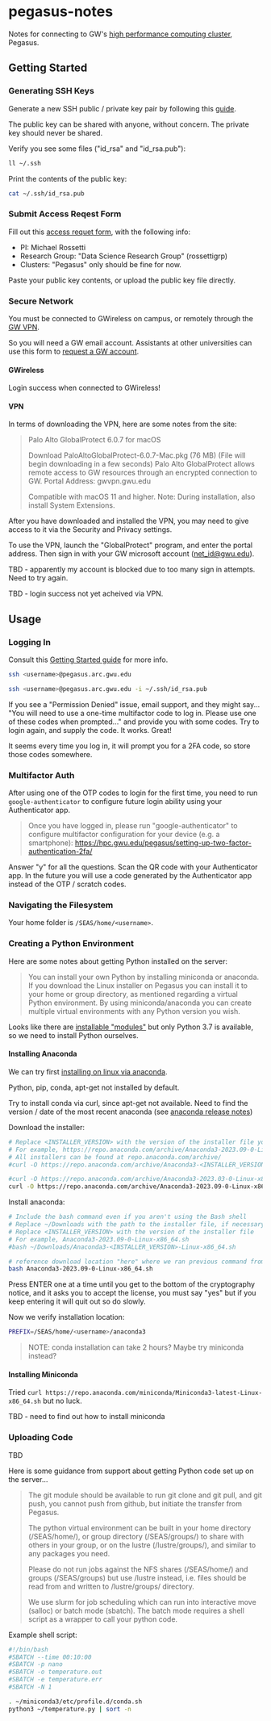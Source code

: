 # pegasus-notes

Notes for connecting to GW's [high performance computing cluster](https://hpc.gwu.edu), Pegasus.

## Getting Started

### Generating SSH Keys

Generate a new SSH public / private key pair by following this [guide](https://docs.github.com/en/authentication/connecting-to-github-with-ssh/generating-a-new-ssh-key-and-adding-it-to-the-ssh-agent).

The public key can be shared with anyone, without concern. The private key should never be shared.

Verify you see some files ("id_rsa" and "id_rsa.pub"):

```sh
ll ~/.ssh
```

Print the contents of the public key:

```sh
cat ~/.ssh/id_rsa.pub
```

### Submit Access Reqest Form

Fill out this [access requet form](https://hpc.gwu.edu/getting-access/), with the following info:

  + PI: Michael Rossetti
  + Research Group: "Data Science Research Group" (rossettigrp)
  + Clusters: "Pegasus" only should be fine for now.

Paste your public key contents, or upload the public key file directly.

### Secure Network

You must be connected to GWireless on campus, or remotely through the [GW VPN](https://it.gwu.edu/vpn-global-protect).

So you will need a GW email account. Assistants at other universities can use this form to [request a GW account](https://my.gwu.edu/mod/accounts/affiliates/index.cfm).

#### GWireless

Login success when connected to GWireless!

#### VPN

In terms of downloading the VPN, here are some notes from the site:

> Palo Alto GlobalProtect 6.0.7 for macOS
>
> Download PaloAltoGlobalProtect-6.0.7-Mac.pkg (76 MB) (File will begin downloading in a few seconds)
> Palo Alto GlobalProtect allows remote access to GW resources through an encrypted connection to GW. Portal Address: gwvpn.gwu.edu
>
>Compatible with macOS 11 and higher. Note: During installation, also install System Extensions.

After you have downloaded and installed the VPN, you may need to give access to it via the Security and Privacy settings.

To use the VPN, launch the "GlobalProtect" program, and enter the portal address. Then sign in with your GW microsoft account (net_id@gwu.edu).

TBD -  apparently my account is blocked due to too many sign in attempts. Need to try again.

TBD - login success not yet acheived via VPN.

## Usage

### Logging In

Consult this [Getting Started guide](https://hpc.gwu.edu/documentation/getting-started-guide/) for more info.


```sh
ssh <username>@pegasus.arc.gwu.edu

ssh <username>@pegasus.arc.gwu.edu -i ~/.ssh/id_rsa.pub
```

If you see a "Permission Denied" issue, email support, and they might say... "You will need to use a one-time multifactor code to log in. Please use one of these codes when prompted..." and provide you with some codes. Try to login again, and supply the code. It works. Great!

It seems every time you log in, it will prompt you for a 2FA code, so store those codes somewhere.

### Multifactor Auth

After using one of the OTP codes to login for the first time, you need to run `google-authenticator` to configure future login ability using your Authenticator app.

> Once you have logged in, please run "google-authenticator" to configure multifactor configuration for your device (e.g. a smartphone): https://hpc.gwu.edu/pegasus/setting-up-two-factor-authentication-2fa/

Answer "y" for all the questions. Scan the QR code with your Authenticator app. In the future you will use a code generated by the Authenticator app instead of the OTP / scratch codes.

### Navigating the Filesystem

Your home folder is `/SEAS/home/<username>`.

### Creating a Python Environment

Here are some notes about getting Python installed on the server:

> You can install your own Python by installing miniconda or anaconda. If you download the Linux installer on Pegasus you can install it to your home or group directory, as mentioned regarding a virtual Python environment. By using miniconda/anaconda you can create multiple virtual environments with any Python version you wish.

Looks like there are [installable "modules"](https://hpc.gwu.edu/available-modules/) but only Python 3.7 is available, so we need to install Python ourselves.

#### Installing Anaconda

We can try first [installing on linux via anaconda](https://docs.anaconda.com/free/anaconda/install/linux/).

Python, pip, conda, apt-get not installed by default.

Try to install conda via curl, since apt-get not available. Need to find the version / date of the most recent anaconda (see [anaconda release notes](https://docs.anaconda.com/free/anaconda/release-notes))

Download the installer:

```sh
# Replace <INSTALLER_VERSION> with the version of the installer file you want to download
# For example, https://repo.anaconda.com/archive/Anaconda3-2023.09-0-Linux-x86_64.sh
# All installers can be found at repo.anaconda.com/archive/
#curl -O https://repo.anaconda.com/archive/Anaconda3-<INSTALLER_VERSION>-Linux-x86_64.sh

#curl -O https://repo.anaconda.com/archive/Anaconda3-2023.03-0-Linux-x86_64.sh
curl -O https://repo.anaconda.com/archive/Anaconda3-2023.09-0-Linux-x86_64.sh


```

Install anaconda:

```sh
# Include the bash command even if you aren't using the Bash shell
# Replace ~/Downloads with the path to the installer file, if necessary
# Replace <INSTALLER_VERSION> with the version of the installer file
# For example, Anaconda3-2023.09-0-Linux-x86_64.sh
#bash ~/Downloads/Anaconda3-<INSTALLER_VERSION>-Linux-x86_64.sh

# reference download location "here" where we ran previous command from
bash Anaconda3-2023.09-0-Linux-x86_64.sh

```

Press ENTER one at a time until you get to the bottom of the cryptography notice, and it asks you to accept the license, you must say "yes" but if you keep entering it will quit out so do slowly.

Now we verify installation location:

```sh
PREFIX=/SEAS/home/<username>/anaconda3
```

> NOTE: conda installation can take 2 hours?  Maybe try miniconda instead?


#### Installing Miniconda



Tried `curl https://repo.anaconda.com/miniconda/Miniconda3-latest-Linux-x86_64.sh` but no luck.

TBD - need to find out how to install miniconda






### Uploading Code

TBD

Here is some guidance from support about getting Python code set up on the server...

> The git module should be available to run git clone and git pull, and git push, you cannot push from github, but initiate the transfer from Pegasus.
>
> The python virtual environment can be built in your home directory (/SEAS/home/<username>), or group directory (/SEAS/groups/<groupname>) to share with others in your group, or on the lustre (/lustre/groups/<groupname>), and similar to any packages you need.
>
> Please do not run jobs against the NFS shares (/SEAS/home/) and groups (/SEAS/groups) but use /lustre instead, i.e. files should be read from and written to /lustre/groups/<groupname> directory.
>
> We use slurm for job scheduling which can run into interactive move (salloc) or batch mode (sbatch). The batch mode requires a shell script as a wrapper to call your python code.

Example shell script:

```sh
#!/bin/bash
#SBATCH --time 00:10:00
#SBATCH -p nano
#SBATCH -o temperature.out
#SBATCH -e temperature.err
#SBATCH -N 1

. ~/miniconda3/etc/profile.d/conda.sh
python3 ~/temperature.py | sort -n
```
